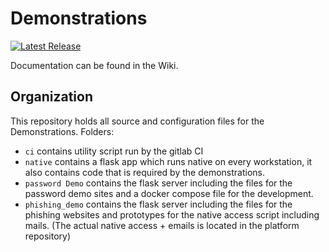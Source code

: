 # Demonstrations
[![Latest Release](https://code.fbi.h-da.de/esc-mpse20/demonstrations/-/badges/release.svg)](https://code.fbi.h-da.de/esc-mpse20/demonstrations/-/releases)

Documentation can be found in the Wiki.

## Organization

This repository holds all source and configuration files for the Demonstrations.
Folders:

- `ci` contains utility script run by the gitlab CI
- `native` contains a flask app which runs native on every workstation, it also contains code that is required by the demonstrations.
- `password Demo` contains the flask server including the files for the password demo sites and a docker compose file for the development.
- `phishing_demo` contains the flask server including the files for the phishing websites and prototypes for the native access script including mails. (The actual native access + emails is located in the platform repository)
